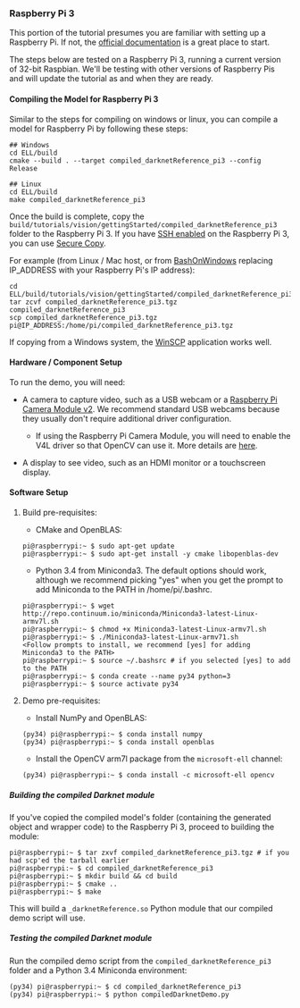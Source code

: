 
### Raspberry Pi 3

This portion of the tutorial presumes you are familiar with setting up a Raspberry Pi. If not, the [official documentation](https://www.raspberrypi.org/documentation/) is a great place to start.

The steps below are tested on a Raspberry Pi 3, running a current version of 32-bit Raspbian.  We'll be testing with other versions of Raspberry Pis and will update the tutorial as and when they are ready.


#### Compiling the Model for Raspberry Pi 3

Similar to the steps for compiling on windows or linux, you can compile
a model for Raspberry Pi by following these steps:

```
## Windows
cd ELL/build
cmake --build . --target compiled_darknetReference_pi3 --config Release

## Linux
cd ELL/build
make compiled_darknetReference_pi3
```

Once the build is complete, copy the  `build/tutorials/vision/gettingStarted/compiled_darknetReference_pi3` folder to the Raspberry Pi 3. If you have [SSH enabled](https://www.raspberrypi.org/documentation/remote-access/ssh/) on the Raspberry Pi 3, you can use [Secure Copy](https://www.raspberrypi.org/documentation/remote-access/ssh/scp.md). 

For example (from Linux / Mac host, or from [BashOnWindows](https://msdn.microsoft.com/en-us/commandline/wsl/install_guide) 
replacing IP_ADDRESS with your Raspberry Pi's IP address):
```
cd ELL/build/tutorials/vision/gettingStarted/compiled_darknetReference_pi3
tar zcvf compiled_darknetReference_pi3.tgz compiled_darknetReference_pi3
scp compiled_darknetReference_pi3.tgz pi@IP_ADDRESS:/home/pi/compiled_darknetReference_pi3.tgz
```

If copying from a Windows system, the [WinSCP](https://winscp.net) application works well. 

#### Hardware / Component Setup

To run the demo, you will need:
* A camera to capture video, such as a USB webcam or a [Raspberry Pi Camera Module v2](https://www.raspberrypi.org/products/camera-module-v2/). We recommend standard USB webcams because they usually don't require additional driver configuration.
   * If using the Raspberry Pi Camera Module, you will need to enable the V4L driver so that OpenCV can use it. More details are [here](https://www.raspberrypi.org/forums/viewtopic.php?t=62364).

* A display to see video, such as an HDMI monitor or a touchscreen display.

#### Software Setup

1. Build pre-requisites:

   * CMake and OpenBLAS:

    ```
    pi@raspberrypi:~ $ sudo apt-get update
    pi@raspberrypi:~ $ sudo apt-get install -y cmake libopenblas-dev
    ```

   * Python 3.4 from Miniconda3. The default options should work, although we recommend picking "yes" when you get the prompt to add Miniconda to the PATH in /home/pi/.bashrc.

    ```
    pi@raspberrypi:~ $ wget http://repo.continuum.io/miniconda/Miniconda3-latest-Linux-armv7l.sh
    pi@raspberrypi:~ $ chmod +x Miniconda3-latest-Linux-armv7l.sh
    pi@raspberrypi:~ $ ./Miniconda3-latest-Linux-armv71.sh
    <Follow prompts to install, we recommend [yes] for adding Miniconda3 to the PATH>
    pi@raspberrypi:~ $ source ~/.bashsrc # if you selected [yes] to add to the PATH
    pi@raspberrypi:~ $ conda create --name py34 python=3
    pi@raspberrypi:~ $ source activate py34
    ```

2. Demo pre-requisites:

   * Install NumPy and OpenBLAS:
    ```
    (py34) pi@raspberrypi:~ $ conda install numpy
    (py34) pi@raspberrypi:~ $ conda install openblas
    ```
   * Install the OpenCV arm7l package from the `microsoft-ell` channel:
    ```
    (py34) pi@raspberrypi:~ $ conda install -c microsoft-ell opencv
    ```

##### Building the compiled Darknet module

If you've copied the compiled model's folder (containing the generated object and wrapper code) to the Raspberry Pi 3, proceed to building the module:

```
pi@raspberrypi:~ $ tar zxvf compiled_darknetReference_pi3.tgz # if you had scp'ed the tarball earlier
pi@raspberrypi:~ $ cd compiled_darknetReference_pi3
pi@raspberrypi:~ $ mkdir build && cd build
pi@raspberrypi:~ $ cmake ..
pi@raspberrypi:~ $ make
```

This will build a `_darknetReference.so` Python module that our compiled demo script will use.

##### Testing the compiled Darknet module

Run the compiled demo script from the `compiled_darknetReference_pi3` folder and a Python 3.4 Miniconda environment:
```
(py34) pi@raspberrypi:~ $ cd compiled_darknetReference_pi3
(py34) pi@raspberrypi:~ $ python compiledDarknetDemo.py
```